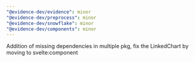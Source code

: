 ```yaml
---
"@evidence-dev/evidence": minor
"@evidence-dev/preprocess": minor
"@evidence-dev/snowflake": minor
"@evidence-dev/components": minor
---
```


Addition of missing dependencies in multiple pkg, fix the LinkedChart by moving to svelte:component
